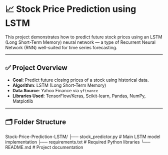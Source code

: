 # 📈 Stock Price Prediction using LSTM

This project demonstrates how to predict future stock prices using an LSTM (Long Short-Term Memory) neural network — a type of Recurrent Neural Network (RNN) well-suited for time series forecasting.

---

## ✅ Project Overview

- **Goal**: Predict future closing prices of a stock using historical data.
- **Algorithm**: LSTM (Long Short-Term Memory)
- **Data Source**: Yahoo Finance via `yfinance`
- **Libraries Used**: TensorFlow/Keras, Scikit-learn, Pandas, NumPy, Matplotlib

---

## 🗂️ Folder Structure

Stock-Price-Prediction-LSTM/
├── stock_predictor.py # Main LSTM model implementation
├── requirements.txt # Required Python libraries
└── README.md # Project documentation